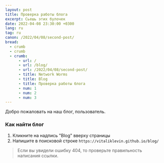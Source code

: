 ```yaml
---
layout: post
title: Проверка работы блога
excerpt: Сьешь этих булочек
date: 2022-04-08 23:30:00 +0300
lang: ru
tag: ru
canon: /2022/04/08/second-post/
bread:
  - crumb
  - crumb
  - crumb:
      - url: /
      - url: /blog/
      - url: /2022/04/08/second-post/
      - title: Network Worms
      - title: Blog
      - title: Проверка работы блога
      - num: 1
      - num: 2
      - num: 3
---
```


Добро пожаловать на наш блог, пользователь.

### Как найти блог

1. Кликните на надпись "Blog" вверху страницы
2. Напишите в поисковой строке ```https://vitaliklevin.github.io/blog/```

> Если вы увидели ошибку 404, то проверьте правильность написания ссылки.
